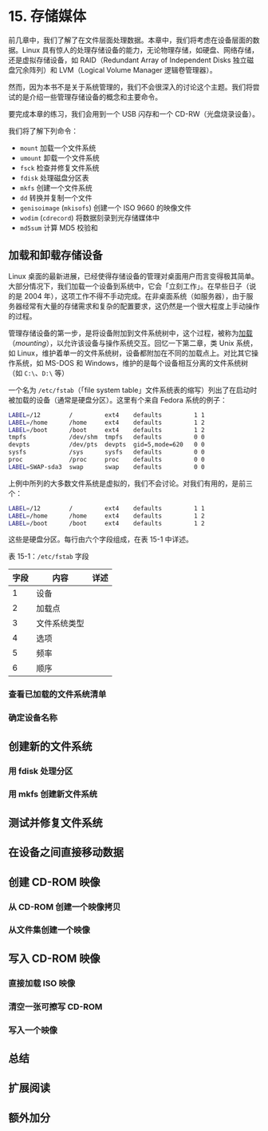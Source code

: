 # 15. 存储媒体

前几章中，我们了解了在文件层面处理数据。本章中，我们将考虑在设备层面的数据。Linux 具有惊人的处理存储设备的能力，无论物理存储，如硬盘、网络存储，还是虚拟存储设备，如 RAID（Redundant Array of Independent Disks 独立磁盘冗余阵列）和 LVM（Logical Volume Manager 逻辑卷管理器）。

然而，因为本书不是关于系统管理的，我们不会很深入的讨论这个主题。我们将尝试的是介绍一些管理存储设备的概念和主要命令。

要完成本章的练习，我们会用到一个 USB 闪存和一个 CD-RW（光盘烧录设备）。

我们将了解下列命令：

- `mount` 加载一个文件系统
- `umount` 卸载一个文件系统
- `fsck` 检查并修复文件系统
- `fdisk` 处理磁盘分区表
- `mkfs` 创建一个文件系统
- `dd` 转换并复制一个文件
- `genisoimage` (`mkisofs`) 创建一个 ISO 9660 的映像文件
- `wodim` (`cdrecord`) 将数据刻录到光存储媒体中
- `md5sum` 计算 MD5 校验和

## 加载和卸载存储设备

Linux 桌面的最新进展，已经使得存储设备的管理对桌面用户而言变得极其简单。大部分情况下，我们加载一个设备到系统中，它会「立刻工作」。在早些日子（说的是 2004 年），这项工作不得不手动完成。在非桌面系统（如服务器），由于服务器经常有大量的存储需求和复杂的配置要求，这仍然是一个很大程度上手动操作的过程。

管理存储设备的第一步，是将设备附加到文件系统树中，这个过程，被称为<u>加载</u>（*mounting*），以允许该设备与操作系统交互。回忆一下第二章，类 Unix 系统，如 Linux，维护着单一的文件系统树，设备都附加在不同的加载点上。对比其它操作系统，如 MS-DOS 和 Windows，维护的是每个设备相互分离的文件系统树（如 `C:\`、`D:\` 等）

一个名为 `/etc/fstab`（「file system table」文件系统表的缩写）列出了在启动时被加载的设备（通常是硬盘分区）。这里有个来自 Fedora 系统的例子：

```bash
LABEL=/12        /         ext4    defaults         1 1
LABEL=/home      /home     ext4    defaults         1 2
LABEL=/boot      /boot     ext4    defaults         1 2
tmpfs            /dev/shm  tmpfs   defaults         0 0
devpts           /dev/pts  devpts  gid=5,mode=620   0 0
sysfs            /sys      sysfs   defaults         0 0
proc             /proc     proc    defaults         0 0
LABEL=SWAP-sda3  swap      swap    defaults         0 0
```

上例中所列的大多数文件系统是虚拟的，我们不会讨论。对我们有用的，是前三个：

```bash
LABEL=/12        /         ext4    defaults         1 1
LABEL=/home      /home     ext4    defaults         1 2
LABEL=/boot      /boot     ext4    defaults         1 2
```

这些是硬盘分区。每行由六个字段组成，在表 15-1 中详述。

表 15-1：`/etc/fstab` 字段

| 字段 | 内容         | 详述 |
| ---- | ------------ | ---- |
| 1    | 设备         |      |
| 2    | 加载点       |      |
| 3    | 文件系统类型 |      |
| 4    | 选项         |      |
| 5    | 频率         |      |
| 6    | 顺序         |      |



### 查看已加载的文件系统清单



### 确定设备名称



## 创建新的文件系统



### 用 fdisk 处理分区



### 用 mkfs 创建新文件系统



## 测试并修复文件系统



## 在设备之间直接移动数据



## 创建 CD-ROM 映像



### 从 CD-ROM 创建一个映像拷贝



### 从文件集创建一个映像



## 写入 CD-ROM 映像



### 直接加载 ISO 映像



### 清空一张可擦写 CD-ROM



### 写入一个映像



## 总结



## 扩展阅读



## 额外加分

